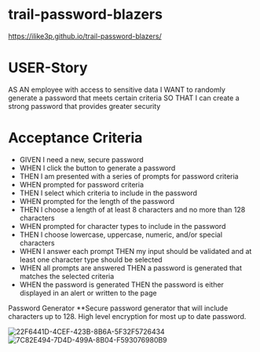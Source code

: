 # trail-password-blazers
https://ilike3p.github.io/trail-password-blazers/

# USER-Story
AS AN employee with access to sensitive data
I WANT to randomly generate a password that meets certain criteria
SO THAT I can create a strong password that provides greater security

# Acceptance Criteria
* GIVEN I need a new, secure password
* WHEN I click the button to generate a password
* THEN I am presented with a series of prompts for password criteria
* WHEN prompted for password criteria
* THEN I select which criteria to include in the password
* WHEN prompted for the length of the password
* THEN I choose a length of at least 8 characters and no more than 128 characters
* WHEN prompted for character types to include in the password
* THEN I choose lowercase, uppercase, numeric, and/or special characters
* WHEN I answer each prompt
THEN my input should be validated and at least one character type should be selected
* WHEN all prompts are answered
THEN a password is generated that matches the selected criteria
* WHEN the password is generated
THEN the password is either displayed in an alert or written to the page

Password Generator
\*\*Secure password generator that will include characters up to 128.
High level encryption for most up to date password. 

![22F6441D-4CEF-423B-8B6A-5F32F5726434](https://user-images.githubusercontent.com/39431924/211248225-1842fa47-f747-4484-8857-b4be4e8a4fb0.jpeg)
![7C82E494-7D4D-499A-8B04-F593076980B9](https://user-images.githubusercontent.com/39431924/211248242-fc2321d5-eb9e-4efd-80fa-66135cb9bb4d.jpeg)
